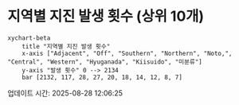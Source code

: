 # 지역별 지진 발생 횟수 (상위 10개)

```mermaid
xychart-beta
    title "지역별 지진 발생 횟수"
    x-axis ["Adjacent", "Off", "Southern", "Northern", "Noto,", "Central", "Western", "Hyuganada", "Kiisuido", "미분류"]
    y-axis "발생 횟수" 0 --> 2134
    bar [2132, 117, 28, 27, 20, 18, 14, 12, 8, 7]
```

업데이트 시간: 2025-08-28 12:06:25

